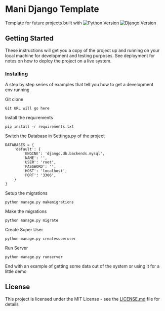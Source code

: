 # Mani Django Template

Template for future projects built with 
[![Python Version](https://img.shields.io/badge/python-3.7-hotpink.svg)](python.org/dev/peps/pep-0537/)
[![Django Version](https://img.shields.io/badge/django-3.0-hotpink.svg)](https://djangoproject.com)


## Getting Started

These instructions will get you a copy of the project up and running on your local machine for development and testing purposes. See deployment for notes on how to deploy the project on a live system.

### Installing

A step by step series of examples that tell you how to get a development env running

Git clone

```
Git URL will go here
```

Install the requirements 

```
pip install -r requirements.txt
```

Switch the Database in Settings.py of the project
```
DATABASES = {
    'default': {
        'ENGINE': 'django.db.backends.mysql',
        'NAME': '',
        'USER': 'root',
        'PASSWORD': '',
        'HOST': 'localhost',
        'PORT': '3306',
    }
}
```

Setup the migrations

```
python manage.py makemigrations
```

Make the migrations

```
python manage.py migrate
```

Create Super User

```
python manage.py createsuperuser
```

Run Server

```
python manage.py runserver
```

End with an example of getting some data out of the system or using it for a little demo

## License

This project is licensed under the MIT License - see the [LICENSE.md](LICENSE.md) file for details

